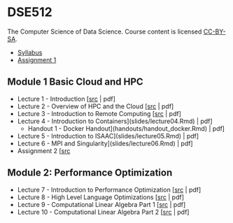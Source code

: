 # DSE512

The Computer Science of Data Science. Course content is licensed [CC-BY-SA](LICENSE).

* [Syllabus](syllabus/syllabus.Rmd)
* [Assignment 1](assignments/assignment1.Rmd)

## Module 1 Basic Cloud and HPC
* Lecture 1 - Introduction [[src](slides/lecture01.Rmd) | pdf]
* Lecture 2 - Overview of HPC and the Cloud [[src](slides/lecture02.Rmd) | pdf]
* Lecture 3 - Introduction to Remote Computing [[src](slides/lecture03.Rmd) | pdf]
* Lecture 4 - Introduction to Containers](slides/lecture04.Rmd) | pdf]
  - Handout 1 - Docker Handout](handouts/handout_docker.Rmd) | pdf]
* Lecture 5 - Introduction to ISAAC](slides/lecture05.Rmd) | pdf]
* Lecture 6 - MPI and Singularity](slides/lecture06.Rmd) | pdf]
* Assignment 2  [[src](assignments/assignment2.Rmd)

## Module 2: Performance Optimization
* Lecture 7 - Introduction to Performance Optimization [[src](slides/lecture07.Rmd) | pdf]
* Lecture 8 - High Level Language Optimizations [[src](slides/lecture08.Rmd) | pdf]
* Lecture 9 - Computational Linear Algebra Part 1 [[src](slides/lecture09.Rmd) | pdf]
* Lecture 10 - Computational Linear Algebra Part 2 [[src](slides/lecture10.Rmd) | pdf]
